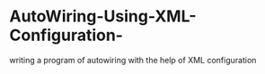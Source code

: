 # AutoWiring-Using-XML-Configuration-
writing a program of autowiring with the help of XML configuration  
